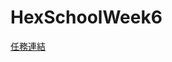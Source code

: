 # HexSchoolWeek6

[任務連結](https://hackmd.io/@YmcMgo-NSKOqgTGAjl_5tg/ry5tmBcoI/%2F-aCaboGXSKqo1-m0Phz9PQ)